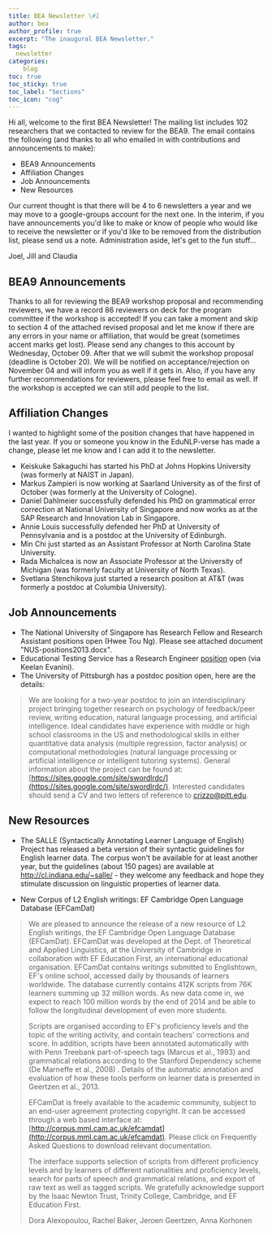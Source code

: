 ```yaml
---
title: BEA Newsletter \#1
author: bea
author_profile: true
excerpt: "The inaugural BEA Newsletter."
tags:
  newsletter
categories:
    blog
toc: true
toc_sticky: true
toc_label: "Sections"
toc_icon: "cog"
---
```


Hi all, welcome to the first BEA Newsletter!  The mailing list includes 102 researchers that we contacted to review for the BEA9.  The email contains the following (and thanks to all who emailed in with contributions and announcements to make):
 - BEA9 Announcements
 - Affiliation Changes
 - Job Announcements
 - New Resources

Our current thought is that there will be 4 to 6 newsletters a year and we may move to a google-groups account for the next one.  In the interim, if you have announcements you'd like to make or know of people who would like to receive the newsletter or if you'd like to be removed from the distribution list, please send us a note.   Administration aside, let's get to the fun stuff...

Joel, Jill and Claudia

## BEA9 Announcements
Thanks to all for reviewing the BEA9 workshop proposal and recommending reviewers, we have a record 86 reviewers on deck for the program committee if the workshop is accepted!  If you can take a moment and skip to section 4 of the attached revised proposal and let me know if there are any errors in your name or affiliation, that would be great (sometimes accent marks get lost).  Please send any changes to this account by Wednesday, October 09.  After that we will submit the workshop proposal (deadline is October 20).  We will be notified on acceptance/rejection on November 04 and will inform you as well if it gets in.  Also, if you have any further recommendations for reviewers, please feel free to email as well.  If the workshop is accepted we can still add people to the list.

## Affiliation Changes
I wanted to highlight some of the position changes that have happened in the last year.  If you or someone you know in the EduNLP-verse has made a change, please let me know and I can add it to the newsletter.

* Keiskuke Sakaguchi has started his PhD at Johns Hopkins University (was formerly at NAIST in Japan).
* Markus Zampieri is now working at Saarland University as of the first of October (was formerly at the University of Cologne).
* Daniel Dahlmeier successfully defended his PhD on grammatical error correction at National University of Singapore and now works as at the SAP Research and Innovation Lab in Singapore.
* Annie Louis successfully defended her PhD at University of Pennsylvania and is a postdoc at the University of Edinburgh.
* Min Chi just started as an Assistant Professor at North Carolina State University.
* Rada Michalcea is now an Associate Professor at the University of Michigan (was formerly faculty at University of North Texas).
* Svetlana Stenchikova just started a research position at AT&T (was formerly a postdoc at Columbia University).

## Job Announcements
* The National University of Singapore has Research Fellow and Research Assistant positions open (Hwee Tou Ng).  Please see attached document "NUS-positions2013.docx".
* Educational Testing Service has a Research Engineer [position](http://ets.pereless.com/careers/index.cfm?fuseaction=83080.viewjobdetail&CID=83080&JID=145923&type=&cfcend) open (via Keelan Evanini).
* The University of Pittsburgh has a postdoc position open, here are the details:
> We are looking for a two-year postdoc to join an interdisciplinary project
bringing together research on psychology of feedback/peer review, writing
education, natural language processing, and artificial intelligence. Ideal
candidates have experience with middle or high school classrooms in the US
and methodological skills in either quantitative data analysis (multiple
regression, factor analysis) or computational methodologies (natural
language processing or artificial intelligence or intelligent tutoring
systems). General information about the project can be found at:
[https://sites.google.com/site/swordlrdc/](https://sites.google.com/site/swordlrdc/). Interested candidates should
send a CV and two letters of reference to [crizzo@pitt.edu](mailto:crizzo@pitt.edu).

## New Resources
* The SALLE (Syntactically Annotating Learner Language of English) Project has released a beta version of their syntactic guidelines for English learner data.  The corpus won't be available for at least another year, but the guidelines (about 150 pages) are available at http://cl.indiana.edu/~salle/ - they welcome any feedback and hope they stimulate discussion on linguistic properties of learner data.

* New Corpus of L2 English writings: EF Cambridge Open Language Database (EFCamDat)
> We are pleased to announce the release of a new resource of L2 English writings, the EF Cambridge Open Language Database (EFCamDat). EFCamDat was developed at the Dept. of Theoretical and Applied Linguistics, at the University of Cambridge in collaboration with EF Education First, an international educational organisation. EFCamDat contains writings submitted to Englishtown, EF's online school, accessed daily by thousands of learners worldwide. The database currently contains 412K scripts from 76K learners summing up 32 million words. As new data come in, we expect to reach 100 million words by the end of 2014 and be able to follow the longitudinal development of even more students.
> 
> Scripts are organised according to EF's proficiency levels and the topic of the writing activity, and contain teachers' corrections and score. In addition, scripts have been annotated automatically with with Penn Treebank part-of-speech tags (Marcus et al., 1993) and grammatical relations according to the Stanford Dependency scheme (De Marneffe et al., 2008) . Details of the automatic annotation and evaluation of how these tools perform on learner data is presented in Geertzen et al., 2013.
> 
> EFCamDat is freely available to the academic community, subject to an end-user agreement protecting copyright. It can be accessed through a web based interface at: [http://corpus.mml.cam.ac.uk/efcamdat](http://corpus.mml.cam.ac.uk/efcamdat). Please click on Frequently Asked Questions to download relevant documentation.
> 
> The interface supports selection of scripts from different proficiency levels and by learners of different nationalities and proficiency levels, search for parts of speech and grammatical relations, and export of raw text as well as tagged scripts. We gratefully acknowledge support by the Isaac Newton Trust, Trinity College, Cambridge, and EF Education First.
> 
> Dora Alexopoulou, Rachel Baker, Jeroen Geertzen, Anna Korhonen
